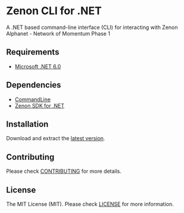 # Zenon CLI for .NET

A .NET based command-line interface (CLI) for interacting with Zenon Alphanet - Network of Momentum Phase 1

## Requirements

- [Microsoft .NET 6.0](https://dotnet.microsoft.com/en-us/download/dotnet/6.0)

## Dependencies

- [CommandLine](https://github.com/commandlineparser/commandline)
- [Zenon SDK for .NET](https://github.com/KingGorrin/znn_sdk_csharp)

## Installation

Download and extract the [latest version](../../releases).

## Contributing

Please check [CONTRIBUTING](./CONTRIBUTING.md) for more details.

## License

The MIT License (MIT). Please check [LICENSE](./LICENSE) for more information.